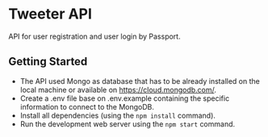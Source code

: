 # Tweeter API

API for user registration and user login by Passport.

## Getting Started

- The API used Mongo as database that has to be already installed on the local machine or available on https://cloud.mongodb.com/.
- Create a .env file base on .env.example containing the specific information to connect to the MongoDB.
- Install all dependencies (using the `npm install` command).
- Run the development web server using the `npm start` command.
